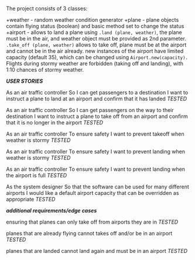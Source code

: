 The project consists of 3 classes:

+weather - random weather condition generator
+plane - plane objects contain flying status (boolean) and basic method set to change the status
+airport - allows to land a plane using `.land (plane, weather)`, the plane must be in the air, and weather object must be provided as 2nd parameter.
`.take_off (plane, weather)` allows to take off, plane must be at the airport and cannot be in the air already.
new instances of the airport have limited capacity (default 35), which can be changed using `Airport.new(capacity). `
Flights during stormy weather are forbidden (taking off and landing), with 1:10 chances of stormy weather.  

***USER STORIES***

As an air traffic controller
So I can get passengers to a destination
I want to instruct a plane to land at an airport and confirm that it has landed
*TESTED*

As an air traffic controller
So I can get passengers on the way to their destination
I want to instruct a plane to take off from an airport and confirm that it is no longer in the airport
*TESTED*

As an air traffic controller
To ensure safety
I want to prevent takeoff when weather is stormy
*TESTED*

As an air traffic controller
To ensure safety
I want to prevent landing when weather is stormy
*TESTED*

As an air traffic controller
To ensure safety
I want to prevent landing when the airport is full
*TESTED*

As the system designer
So that the software can be used for many different airports
I would like a default airport capacity that can be overridden as appropriate
*TESTED*

***additional requirements/edge cases***

ensuring that planes can only take off from airports they are in
*TESTED*

planes that are already flying cannot takes off and/or be in an airport
*TESTED*

planes that are landed cannot land again and must be in an airport
*TESTED*

